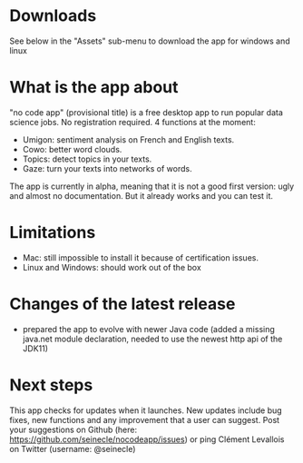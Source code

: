 # Downloads
See below in the "Assets" sub-menu to download the app for windows and linux

# What is the app about
"no code app" (provisional title) is a free desktop app to run popular data science jobs. No registration required. 4 functions at the moment:

- Umigon: sentiment analysis on French and English texts.
- Cowo: better word clouds.
- Topics: detect topics in your texts.
- Gaze: turn your texts into networks of words.

The app is currently in alpha, meaning that it is not a good first version: ugly and almost no documentation. But it already works and you can test it.

# Limitations
- Mac: still impossible to install it because of certification issues.
- Linux and Windows: should work out of the box

# Changes of the latest release
- prepared the app to evolve with newer Java code (added a missing java.net module declaration, needed to use the newest http api of the JDK11)

# Next steps
This app checks for updates when it launches. New updates include bug fixes, new functions and any improvement that a user can suggest. Post your suggestions on Github (here: https://github.com/seinecle/nocodeapp/issues) or ping Clément Levallois on Twitter (username: @seinecle)
